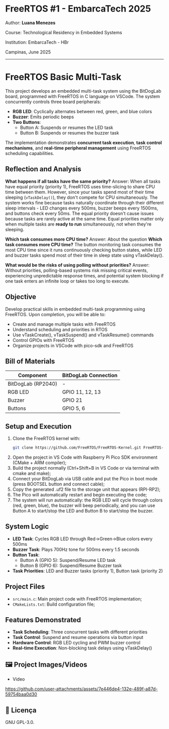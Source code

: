 
# FreeRTOS #1 - EmbarcaTech 2025

Author: **Luana Menezes**

Course: Technological Residency in Embedded Systems

Institution: EmbarcaTech - HBr

Campinas, June 2025

---

# FreeRTOS Basic Multi-Task

This project develops an embedded multi-task system using the BitDogLab board, programmed with FreeRTOS in C language on VSCode. The system concurrently controls three board peripherals:

- **RGB LED**: Cyclically alternates between red, green, and blue colors
- **Buzzer**: Emits periodic beeps 
- **Two Buttons**: 
  - Button A: Suspends or resumes the LED task
  - Button B: Suspends or resumes the buzzer task

The implementation demonstrates **concurrent task execution**, **task control mechanisms**, and **real-time peripheral management** using FreeRTOS scheduling capabilities.

## Reflection and Analysis

**What happens if all tasks have the same priority?**
Answer: When all tasks have equal priority (priority 1), FreeRTOS uses time-slicing to share CPU time between them. However, since your tasks spend most of their time sleeping (`vTaskDelay()`), they don't compete for CPU simultaneously. The system works fine because tasks naturally coordinate through their different sleep intervals - LED changes every 500ms, buzzer beeps every 1500ms, and buttons check every 50ms. The equal priority doesn't cause issues because tasks are rarely active at the same time. Equal priorities matter only when multiple tasks are **ready to run** simultaneously, not when they're sleeping.

**Which task consumes more CPU time?**
Answer: About the question **Which task consumes more CPU time?** 
The button monitoring task consumes the most CPU time since it runs continuously checking button states, while LED and buzzer tasks spend most of their time in sleep state using vTaskDelay().


**What would be the risks of using polling without priorities?**
Answer: Without priorities, polling-based systems risk missing critical events, experiencing unpredictable response times, and potential system blocking if one task enters an infinite loop or takes too long to execute.


## Objective

Develop practical skills in embedded multi-task programming using FreeRTOS. Upon completion, you will be able to:

- Create and manage multiple tasks with FreeRTOS
- Understand scheduling and priorities in RTOS
- Use vTaskCreate(), vTaskSuspend() and vTaskResume() commands
- Control GPIOs with FreeRTOS
- Organize projects in VSCode with pico-sdk and FreeRTOS

## Bill of Materials

| Component             | BitDogLab Connection      |
|-----------------------|---------------------------|
| BitDogLab (RP2040)    | -                         |
| RGB LED               | GPIO 11, 12, 13           |
| Buzzer                | GPIO 21                   |
| Buttons               | GPIO 5, 6                 |

## Setup and Execution

1. Clone the FreeRTOS kernel with:
   ```bash
   git clone https://github.com/FreeRTOS/FreeRTOS-Kernel.git FreeRTOS-Kernel
   ```
2. Open the project in VS Code with Raspberry Pi Pico SDK environment (CMake + ARM compiler);
3. Build the project normally (Ctrl+Shift+B in VS Code or via terminal with cmake and make);
4. Connect your BitDogLab via USB cable and put the Pico in boot mode (press BOOTSEL button and connect cable);
5. Copy the generated .uf2 file to the storage unit that appears (RPI-RP2);
6. The Pico will automatically restart and begin executing the code;
7. The system will run automatically: the RGB LED will cycle through colors (red, green, blue), the buzzer will beep periodically, and you can use Button A to start/stop the LED and Button B to start/stop the buzzer.


## System Logic

- **LED Task**: Cycles RGB LED through Red→Green→Blue colors every 500ms
- **Buzzer Task**: Plays 700Hz tone for 500ms every 1.5 seconds  
- **Button Task**: 
  - Button A (GPIO 5): Suspend/Resume LED task
  - Button B (GPIO 6): Suspend/Resume Buzzer task
- **Task Priorities**: LED and Buzzer tasks (priority 1), Button task (priority 2)

## Project Files

- `src/main.c`: Main project code with FreeRTOS implementation;
- `CMakeLists.txt`: Build configuration file;

## Features Demonstrated

- **Task Scheduling**: Three concurrent tasks with different priorities
- **Task Control**: Suspend and resume operations via button input
- **Hardware Control**: RGB LED cycling and PWM buzzer control
- **Real-time Execution**: Non-blocking task delays using vTaskDelay()

## 🖼️ Project Images/Videos

- Video
  
https://github.com/user-attachments/assets/7e446de4-132e-489f-a87d-59754baa0d30

## 📜 Licença
GNU GPL-3.0.
